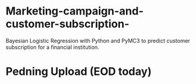 # Marketing-campaign-and-customer-subscription-
Bayesian Logistic Regression with Python and PyMC3 to predict customer subscription for a financial institution.


# Pedning Upload (EOD today)
